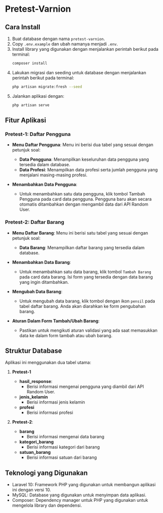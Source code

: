 # Pretest-Varnion

## Cara Install

1. Buat database dengan nama `pretest-varnion`.
2. Copy `.env.example` dan ubah namanya menjadi `.env`.
3. Install library yang digunakan dengan menjalankan perintah berikut pada terminal:
    ```sh
    composer install
    ```
4. Lakukan migrasi dan seeding untuk database dengan menjalankan perintah berikut pada terminal:
    ```sh
    php artisan migrate:fresh --seed
    ```
5. Jalankan aplikasi dengan:
    ```sh
    php artisan serve
    ```

## Fitur Aplikasi

### Pretest-1: Daftar Pengguna

- **Menu Daftar Pengguna**: Menu ini berisi dua tabel yang sesuai dengan petunjuk soal:
  - **Data Pengguna**: Menampilkan keseluruhan data pengguna yang tersedia dalam database.
  - **Data Profesi**: Menampilkan data profesi serta jumlah pengguna yang menjalani masing-masing profesi.
  
- **Menambahkan Data Pengguna**:
  - Untuk menambahkan satu data pengguna, klik tombol Tambah Pengguna pada card data pengguna. Pengguna baru akan secara otomatis ditambahkan dengan mengambil data dari API Random User.

### Pretest-2: Daftar Barang

- **Menu Daftar Barang**: Menu ini berisi satu tabel yang sesuai dengan petunjuk soal:
  - **Data Barang**: Menampilkan daftar barang yang tersedia dalam database.

- **Menambahkan Data Barang**:
  - Untuk menambahkan satu data barang, klik tombol `Tambah Barang` pada card data barang. Isi form yang tersedia dengan data barang yang ingin ditambahkan.

- **Mengubah Data Barang**:
  - Untuk mengubah data barang, klik tombol dengan ikon `pensil` pada tabel daftar barang. Anda akan diarahkan ke form pengubahan barang.

- **Aturan Dalam Form Tambah/Ubah Barang**:
  - Pastikan untuk mengikuti aturan validasi yang ada saat memasukkan data ke dalam form tambah atau ubah barang.

## Struktur Database

Aplikasi ini menggunakan dua tabel utama:

1. **Pretest-1**
    - **hasil_response**:
        - Berisi informasi mengenai pengguna yang diambil dari API Random User.
    - **jenis_kelamin**
        - Berisi informasi jenis kelamin
    - **profesi**
        - Berisi informasi profesi

2. **Pretest-2**:
    - **barang**
        - Berisi informasi mengenai data barang
    - **kategori_barang**
        - Berisi informasi kategori dari barang
    - **satuan_barang**
        - Berisi informasi satuan dari barang

## Teknologi yang Digunakan

- Laravel 10: Framework PHP yang digunakan untuk membangun aplikasi ini dengan versi 10.
- MySQL: Database yang digunakan untuk menyimpan data aplikasi.
- Composer: Dependency manager untuk PHP yang digunakan untuk mengelola library dan dependensi.
